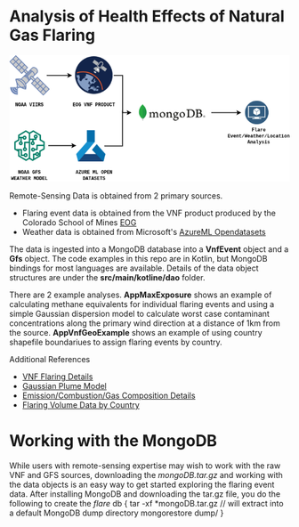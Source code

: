 # Analysis of Health Effects of Natural Gas Flaring


![Data Model](data/images/dataflow.png)

Remote-Sensing Data is obtained from 2 primary sources.
- Flaring event data is obtained from the VNF product produced by the Colorado School of Mines [EOG](https://payneinstitute.mines.edu/eog/)
- Weather data is obtained from Microsoft's [AzureML Opendatasets](https://docs.microsoft.com/en-us/python/api/azureml-opendatasets/azureml.opendatasets.noaagfsweather?view=azure-ml-py)

The data is ingested into a MongoDB database into a **VnfEvent** object and a **Gfs** object.  The code examples in this repo are in Kotlin, but MongoDB bindings for most languages are available.  Details of the data object structures are under the **src/main/kotline/dao** folder.

There are 2 example analyses.  **AppMaxExposure** shows an example of calculating methane equivalents for individual flaring events and using a simple Gaussian dispersion model to calculate worst case contaminant concentrations along the primary wind direction at a distance of 1km from the source.  **AppVnfGeoExample** shows an example of using country shapefile boundariues to assign flaring events by country.

Additional References
- [VNF Flaring Details](mdpi.com/1996-1073/9/1/14/htm)
- [Gaussian Plume Model](https://www.eng.uwo.ca/people/esavory/Gaussian%20plumes.pdf)
- [Emission/Combustion/Gas Composition Details](https://www.sciencedirect.com/science/article/pii/S1018363915000203)
- [Flaring Volume Data by Country](https://thedocs.worldbank.org/en/doc/1f7221545bf1b7c89b850dd85cb409b0-0400072021/original/WB-GGFR-Report-Design-05a.pdf)

# Working with the MongoDB
While users with remote-sensing expertise may wish to work with the raw VNF and GFS sources, downloading the *mongoDB.tar.gz* and working with the data objects is an easy way to get started exploring the flaring event data.  After installing MongoDB and downloading the tar.gz file, you do the following to create the *flare* db
{
tar -xf *mongoDB.tar.gz  // will extract into a default MongoDB dump directory
mongorestore dump/
}
